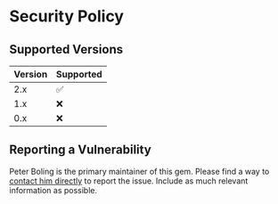 # Security Policy

## Supported Versions

| Version | Supported |
|---------|-----------|
| 2.x     | ✅         |
| 1.x     | ❌         |
| 0.x     | ❌         |

## Reporting a Vulnerability

Peter Boling is the primary maintainer of this gem. Please find a way
to [contact him directly](https://railsbling.com/contact) to report the issue. Include as much relevant information as
possible.
